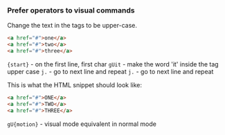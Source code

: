 ### Prefer operators to visual commands

Change the text in the tags to be upper-case.

```html
<a href="#">one</a>
<a href="#">two</a>
<a href="#">three</a>
```

`{start}` - on the first line, first char
`gUit` - make the word 'it' inside the tag upper case
`j.` - go to next line and repeat
`j.` - go to next line and repeat

This is what the HTML snippet should look like:

```html
<a href="#">ONE</a>
<a href="#">TWO</a>
<a href="#">THREE</a>
```

`gU{motion}` - visual mode equivalent in normal mode
